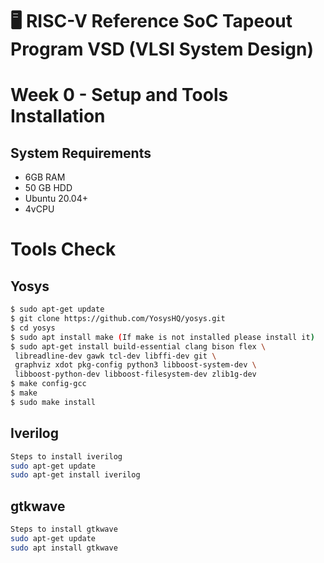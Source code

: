 # 🖥️ RISC-V Reference SoC Tapeout Program VSD (VLSI System Design)
# Week 0 - Setup and Tools Installation
## **System Requirements**
 - 6GB RAM
 - 50 GB HDD
 - Ubuntu 20.04+
 - 4vCPU
# Tools Check
## Yosys 
```bash
$ sudo apt-get update
$ git clone https://github.com/YosysHQ/yosys.git
$ cd yosys
$ sudo apt install make (If make is not installed please install it)
$ sudo apt-get install build-essential clang bison flex \
 libreadline-dev gawk tcl-dev libffi-dev git \
 graphviz xdot pkg-config python3 libboost-system-dev \
 libboost-python-dev libboost-filesystem-dev zlib1g-dev
$ make config-gcc
$ make
$ sudo make install
```

## Iverilog
```bash
Steps to install iverilog
sudo apt-get update
sudo apt-get install iverilog
```

## gtkwave 
```bash
Steps to install gtkwave
sudo apt-get update
sudo apt install gtkwave
```
